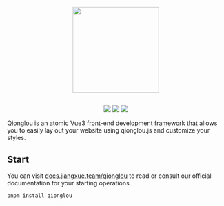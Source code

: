 <p align="center">
  <img src="https://user-images.githubusercontent.com/57232813/235366685-49e62e7d-bbfa-4aff-85f7-48945e8ec8f4.png" width="200">
  <h2 align="center"></h2>
  <p align="center">
      <img src="https://img.shields.io/github/issues/Jiangxue-team/qionglou" />
      <img src="https://img.shields.io/github/forks/Jiangxue-team/qionglou" />
      <img src="https://img.shields.io/github/stars/Jiangxue-team/qionglou" />
  </p>
</p>
<p>Qionglou is an atomic Vue3 front-end development framework that allows you to easily lay out your website using qionglou.js and customize your styles.</p>

## Start

You can visit [docs.jiangxue.team/qionglou]() to read or consult our official documentation for your starting operations.

```bash
pnpm install qionglou
```
